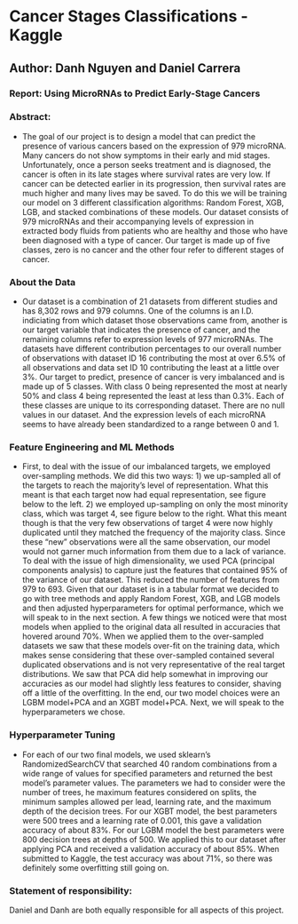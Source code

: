 # Cancer Stages Classifications - Kaggle

## Author: Danh Nguyen and Daniel Carrera

### Report: Using MicroRNAs to Predict Early-Stage Cancers
### Abstract:
- The goal of our project is to design a model that can predict the presence of various cancers based on the expression of 979 microRNA. Many cancers do not show symptoms in their early and mid stages. Unfortunately, once a person seeks treatment and is diagnosed, the cancer is often in its late stages where survival rates are very low. If cancer can be detected earlier in its progression, then survival rates are much higher and many lives may be saved.
To do this we will be training our model on 3 different classification algorithms: Random Forest, XGB, LGB, and stacked combinations of these models. Our dataset consists of 979 microRNAs and their accompanying levels of expression in extracted body fluids from patients who are healthy and those who have been diagnosed with a type of cancer. Our target is made up of five classes, zero is no cancer and the other four refer to different stages of cancer.

### About the Data
- Our dataset is a combination of 21 datasets from different studies and has 8,302 rows and 979 columns. One of the columns is an I.D. indiciating from which dataset those observations came from, another is our target variable that indicates the presence of cancer, and the remaining columns refer to expression levels of 977 microRNAs. The datasets have different contribution percentages to our overall number of observations with dataset ID 16 contributing the most at over 6.5% of all observations and data set ID 10 contributing the least at a little over 3%. Our target to predict, presence of cancer is very imbalanced and is made up of 5 classes. With class 0 being represented the most at nearly 50% and class 4 being represented the least at less than 0.3%. Each of these classes are unique to its corresponding dataset. There are no null values in our dataset. And the expression levels of each microRNA seems to have already been standardized to a range between 0 and 1.

### Feature Engineering and ML Methods
- First, to deal with the issue of our imbalanced targets, we employed over-sampling methods. We did this two ways: 1) we up-sampled all of the targets to reach the majority’s level of representation. What this meant is that each target now had equal representation, see figure below to the left. 2) we employed up-sampling on only the most minority class, which was target 4, see figure below to the right. What this meant though is that the very few observations of target 4 were now highly duplicated until they matched the frequency of the majority class.
Since these “new” observations were all the same observation, our model would not garner much information from them due to a lack of variance.
To deal with the issue of high dimensionality, we used PCA (principal components analysis) to capture just the features that contained 95% of the variance of our dataset. This reduced the number of features from 979 to 693.
Given that our dataset is in a tabular format we decided to go with tree methods and apply Random Forest, XGB, and LGB models and then adjusted hyperparameters for optimal performance, which we will speak to in the next section. A few things we noticed were that most models when applied to the original data all resulted in accuracies that hovered around 70%. When we applied them to the over-sampled datasets we saw that these models over-fit on the training data, which makes sense considering that these over-sampled contained several duplicated observations and is not very representative of the real target distributions. We saw that PCA did help somewhat in improving our accuracies as our model had slightly less features to consider, shaving off a little of the overfitting.
In the end, our two model choices were an LGBM model+PCA and an XGBT model+PCA. Next, we will speak to the hyperparameters we chose.

### Hyperparameter Tuning
- For each of our two final models, we used sklearn’s RandomizedSearchCV that searched 40 random combinations from a wide range of values for specified parameters and returned the best model’s parameter values. The parameters we had to consider were the number of trees, he maximum features considered on splits, the minimum samples allowed per lead, learning rate, and the maximum depth of the decision trees. For our XGBT model, the best parameters were 500 trees and a learning rate of 0.001, this gave a validation accuracy of about 83%. For our LGBM model the best parameters were 800 decision trees at depths of 500. We applied this to our dataset after applying PCA and received a validation accuracy of about 85%. When submitted to Kaggle, the test accuracy was about 71%, so there was definitely some overfitting still going on.

### Statement of responsibility:
Daniel and Danh are both equally responsible for all aspects of this project.
